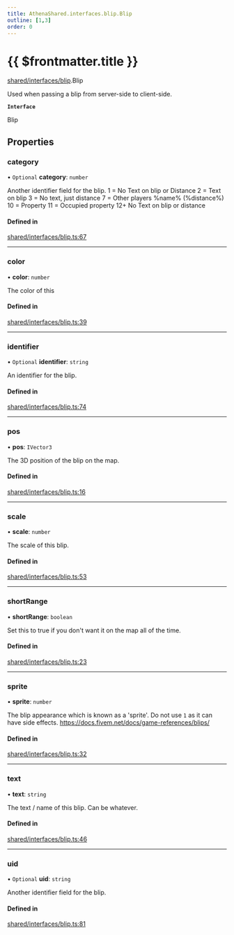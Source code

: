 ```yaml
---
title: AthenaShared.interfaces.blip.Blip
outline: [1,3]
order: 0
---
```


# {{ $frontmatter.title }}


[shared/interfaces/blip](../modules/shared_interfaces_blip.md).Blip

Used when passing a blip from server-side to client-side.

**`Interface`**

Blip

## Properties

### category

• `Optional` **category**: `number`

Another identifier field for the blip.
1 = No Text on blip or Distance
2 = Text on blip
3 = No text, just distance
7 = Other players %name% (%distance%)
10 = Property
11 = Occupied property
12+ No Text on blip or distance

#### Defined in

[shared/interfaces/blip.ts:67](https://github.com/Stuyk/altv-athena/blob/16c490d/src/core/shared/interfaces/blip.ts#L67)

___

### color

• **color**: `number`

The color of this

#### Defined in

[shared/interfaces/blip.ts:39](https://github.com/Stuyk/altv-athena/blob/16c490d/src/core/shared/interfaces/blip.ts#L39)

___

### identifier

• `Optional` **identifier**: `string`

An identifier for the blip.

#### Defined in

[shared/interfaces/blip.ts:74](https://github.com/Stuyk/altv-athena/blob/16c490d/src/core/shared/interfaces/blip.ts#L74)

___

### pos

• **pos**: `IVector3`

The 3D position of the blip on the map.

#### Defined in

[shared/interfaces/blip.ts:16](https://github.com/Stuyk/altv-athena/blob/16c490d/src/core/shared/interfaces/blip.ts#L16)

___

### scale

• **scale**: `number`

The scale of this blip.

#### Defined in

[shared/interfaces/blip.ts:53](https://github.com/Stuyk/altv-athena/blob/16c490d/src/core/shared/interfaces/blip.ts#L53)

___

### shortRange

• **shortRange**: `boolean`

Set this to true if you don't want it on the map all of the time.

#### Defined in

[shared/interfaces/blip.ts:23](https://github.com/Stuyk/altv-athena/blob/16c490d/src/core/shared/interfaces/blip.ts#L23)

___

### sprite

• **sprite**: `number`

The blip appearance which is known as a 'sprite'.
Do not use `1` as it can have side effects.
https://docs.fivem.net/docs/game-references/blips/

#### Defined in

[shared/interfaces/blip.ts:32](https://github.com/Stuyk/altv-athena/blob/16c490d/src/core/shared/interfaces/blip.ts#L32)

___

### text

• **text**: `string`

The text / name of this blip. Can be whatever.

#### Defined in

[shared/interfaces/blip.ts:46](https://github.com/Stuyk/altv-athena/blob/16c490d/src/core/shared/interfaces/blip.ts#L46)

___

### uid

• `Optional` **uid**: `string`

Another identifier field for the blip.

#### Defined in

[shared/interfaces/blip.ts:81](https://github.com/Stuyk/altv-athena/blob/16c490d/src/core/shared/interfaces/blip.ts#L81)
